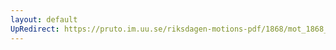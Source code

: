 ```yaml
---
layout: default
UpRedirect: https://pruto.im.uu.se/riksdagen-motions-pdf/1868/mot_1868__ak__122/mot_1868__ak__122-011.pdf
---
```

